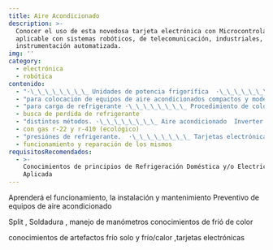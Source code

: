 ```yaml
---
title: Aire Acondicionado
description: >-
  Conocer el uso de esta novedosa tarjeta electrónica con Microcontroladores, y
  aplicable con sistemas robóticos, de telecomunicación, industriales,
  instrumentación automatizada.
img: ''
category:
  - electrónica
  - robótica
contenido:
  - "·\_\_\_\_\_\_\_\_ Unidades de potencia frigorífica  ·\_\_\_\_\_\_\_\_ Unidades de presión y vacío para diagnosticar equipos con analizador. ·\_\_\_\_\_\_\_\_ Herramientas"
  - "para colocación de equipos de aire acondicionados compactos y modelo split. ·\_\_\_\_\_\_\_\_ Determinación de la sección mínima de la línea eléctrica de alimentación. ·\_\_\_\_\_\_\_\_ Distribución de energía eléctrica y sus elementos de protección. ·\_\_\_\_\_\_\_\_ Aprender a conectar caños de cobre que se usan en equipos split ·\_\_\_\_\_\_\_\_ Cálculo básico de potencia frigorífica necesaria para climatizar un ambiente. ·\_\_\_\_\_\_\_\_ Realizar descontaminación por vacío y otros métodos"
  - "para carga de refrigerante ·\_\_\_\_\_\_\_\_ Procedimiento de colocación de equipos compactos de pared o ventana. ·\_\_\_\_\_\_\_\_ Detección de defectos en el sistema de refrigeración"
  - busca de perdida de refrigerante
  - "distintos métodos. ·\_\_\_\_\_\_\_\_ Aire acondicionado  Inverter frío sólo y frío / calor"
  - con gas r-22 y r-410 (ecológico)
  - "presiónes de refrigerante.  ·\_\_\_\_\_\_\_\_ Tarjetas electrónicas"
  - funcionamiento y reparación de los mismos
requisitosRecomendados:
  - >-
    Conocimientos de principios de Refrigeración Doméstica y/o Electricidad
    Aplicada
---
```

Aprenderá el funcionamiento, la instalación y mantenimiento Preventivo de equipos de aire acondicionado

Split , Soldadura , manejo de manómetros conocimientos de frió de color

conocimientos de artefactos frío solo y frío/calor ,tarjetas electrónicas

